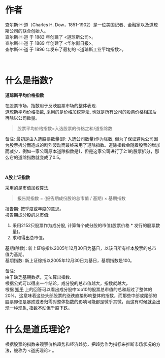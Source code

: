 # 作者  
查尔斯·H·道（Charles H. Dow，1851-1902）是一位美国记者、金融家以及道琼斯公司的联合创始人。  
查尔斯·H·道 于 1882 年创建了 <道琼斯公司>。  
查尔斯·H·道 于 1889 年创建了 <华尔街日报>。  
查尔斯·H·道 于 1896 年发布了最初的 <道琼斯工业平均指数>。  

<br />

# 什么是指数?  
**道琼斯平均价格指数**  

在股票市场，指数用于反映股票市场的整体表现.  
道琼斯平均价格指数, 采用的是价格加权算法, 也就是所有公司的股票价格相加后再除以公司数量。 
> 股票平均价格指数=入选股票的价格之和/道指除数   

备注: 最初是由入选股票数量(即: 入选公司数量)作为除数, 但为了保证避免公司因为股票拆分而造成的剧烈波动而最终采用了道除指数。道除指数会随着股票的增加而减少，例如一家公司原本道除指数是1，但是这家公司进行了2:1的股票拆分，那么它的道除指数就变成了0.5。

<br />   

**A股上证指数**  

采用的是市值加权算法.  
> 报告期指数 = (报告期成份股的总市值 / 基期) × 基期指数    

报告期: 按季度或年度的意思。  
报告期成分股的总市值:   
  1. 采用2152只股票作为成分股, 计算每个成分股的市值(股票价格 * 发行的股票数量)。    
  2. 求和得出总市值。  

基期(除数): 新上证综指以2005年12月30日为基日，以该日所有样本股票的总市值为基期。   
基期指数: 新上证综指以2005年12月30日为基日，基期指数是100。

备注:  
由于缺乏基期数据，无法算出指数.  
根据公式可以得出一个结论，成分股的总市值越大，指数就越大。  
根据 [知乎](https://www.zhihu.com/question/29574821/answer/2200375669) 上的回答可以看出成分股中top10的股票总市值的总和超过了整体的20%，这意味着这些头部股票的涨跌直接影响整体的指数，而那些中部或尾部的股票即便是暴跌或者归零对整体指数的影响可能都是微乎其微，而这有时候就会出现一种现象, 指数不动但千股下跌。  


# 什么是道氏理论?   
根据股票的指数来观察价格趋势和经济趋势，把趋势作为指标来推断市场状况的方法，被称为 <道氏理论> 。  

